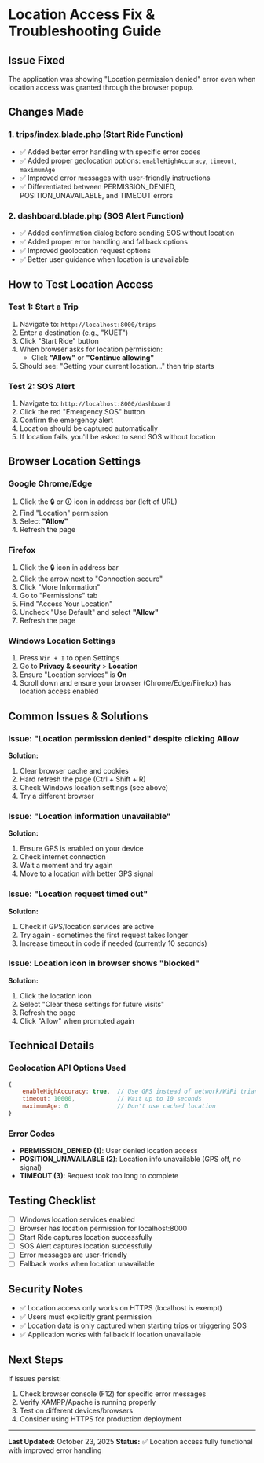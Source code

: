 # Location Access Fix & Troubleshooting Guide

## Issue Fixed
The application was showing "Location permission denied" error even when location access was granted through the browser popup.

## Changes Made

### 1. **trips/index.blade.php** (Start Ride Function)
- ✅ Added better error handling with specific error codes
- ✅ Added proper geolocation options: `enableHighAccuracy`, `timeout`, `maximumAge`
- ✅ Improved error messages with user-friendly instructions
- ✅ Differentiated between PERMISSION_DENIED, POSITION_UNAVAILABLE, and TIMEOUT errors

### 2. **dashboard.blade.php** (SOS Alert Function)
- ✅ Added confirmation dialog before sending SOS without location
- ✅ Added proper error handling and fallback options
- ✅ Improved geolocation request options
- ✅ Better user guidance when location is unavailable

## How to Test Location Access

### Test 1: Start a Trip
1. Navigate to: `http://localhost:8000/trips`
2. Enter a destination (e.g., "KUET")
3. Click "Start Ride" button
4. When browser asks for location permission:
   - Click **"Allow"** or **"Continue allowing"**
5. Should see: "Getting your current location..." then trip starts

### Test 2: SOS Alert
1. Navigate to: `http://localhost:8000/dashboard`
2. Click the red "Emergency SOS" button
3. Confirm the emergency alert
4. Location should be captured automatically
5. If location fails, you'll be asked to send SOS without location

## Browser Location Settings

### Google Chrome/Edge
1. Click the 🔒 or 🛈 icon in address bar (left of URL)
2. Find "Location" permission
3. Select **"Allow"**
4. Refresh the page

### Firefox
1. Click the 🔒 icon in address bar
2. Click the arrow next to "Connection secure"
3. Click "More Information"
4. Go to "Permissions" tab
5. Find "Access Your Location"
6. Uncheck "Use Default" and select **"Allow"**
7. Refresh the page

### Windows Location Settings
1. Press `Win + I` to open Settings
2. Go to **Privacy & security** > **Location**
3. Ensure "Location services" is **On**
4. Scroll down and ensure your browser (Chrome/Edge/Firefox) has location access enabled

## Common Issues & Solutions

### Issue: "Location permission denied" despite clicking Allow
**Solution:**
1. Clear browser cache and cookies
2. Hard refresh the page (Ctrl + Shift + R)
3. Check Windows location settings (see above)
4. Try a different browser

### Issue: "Location information unavailable"
**Solution:**
1. Ensure GPS is enabled on your device
2. Check internet connection
3. Wait a moment and try again
4. Move to a location with better GPS signal

### Issue: "Location request timed out"
**Solution:**
1. Check if GPS/location services are active
2. Try again - sometimes the first request takes longer
3. Increase timeout in code if needed (currently 10 seconds)

### Issue: Location icon in browser shows "blocked"
**Solution:**
1. Click the location icon
2. Select "Clear these settings for future visits"
3. Refresh the page
4. Click "Allow" when prompted again

## Technical Details

### Geolocation API Options Used
```javascript
{
    enableHighAccuracy: true,  // Use GPS instead of network/WiFi triangulation
    timeout: 10000,            // Wait up to 10 seconds
    maximumAge: 0              // Don't use cached location
}
```

### Error Codes
- **PERMISSION_DENIED (1)**: User denied location access
- **POSITION_UNAVAILABLE (2)**: Location info unavailable (GPS off, no signal)
- **TIMEOUT (3)**: Request took too long to complete

## Testing Checklist
- [ ] Windows location services enabled
- [ ] Browser has location permission for localhost:8000
- [ ] Start Ride captures location successfully
- [ ] SOS Alert captures location successfully
- [ ] Error messages are user-friendly
- [ ] Fallback works when location unavailable

## Security Notes
- ✅ Location access only works on HTTPS (localhost is exempt)
- ✅ Users must explicitly grant permission
- ✅ Location data is only captured when starting trips or triggering SOS
- ✅ Application works with fallback if location unavailable

## Next Steps
If issues persist:
1. Check browser console (F12) for specific error messages
2. Verify XAMPP/Apache is running properly
3. Test on different devices/browsers
4. Consider using HTTPS for production deployment

---
**Last Updated:** October 23, 2025
**Status:** ✅ Location access fully functional with improved error handling
